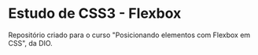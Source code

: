 # Estudo de CSS3 - Flexbox

Repositório criado para o curso "Posicionando elementos com Flexbox em CSS", da DIO.
